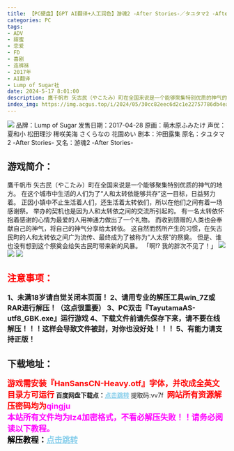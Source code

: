 ```yaml
---
title: 【PC硬盘】【GPT AI翻译+人工润色】游魂2 -After Stories-／タユタマ2 -After Stories- V1.03
categories: PC
tags:
- ADV
- 甜蜜
- 恋爱
- FD
- 喜剧
- 连裤袜
- 2017年
- AI翻译
- Lump of Sugar社
date: 2024-5-17 8:01:00
description: 鷹千帆市 矢古民（やこたみ）町在全国来说是一个能够聚集特别优质的神气的地方。在这个城市中生活的人们为了“人和太转依能够共存”这一目标，日益努力着。正因小镇中不止生活着人们，还生活着太转依们，所以在他们之间有着一场感谢祭。举办的契机也是因为人和太转依之间的交流所引起的。有一名太转依怀抱着感谢的心情为最爱的人用神通力做出了一个礼物。
index_img: https://img.acgus.top/i/2024/05/30cc82eec6d2c1e22757786db4ea8791.webp
---
```

![](https://img.acgus.top/i/2024/05/30cc82eec6d2c1e22757786db4ea8791.webp)
品牌：Lump of Sugar
发售日期：2017-04-28
原画：萌木原ふみたけ
声优：夏和小 松田理沙 稀咲美海 さくらなの 花園めい
剧本：沖田露集
原名：タユタマ2 -After Stories-
又名：游魂2 -After Stories-

## 游戏简介：
鷹千帆市 矢古民（やこたみ）町在全国来说是一个能够聚集特别优质的神气的地方。
在这个城市中生活的人们为了“人和太转依能够共存”这一目标，日益努力着。
正因小镇中不止生活着人们，还生活着太转依们，所以在他们之间有着一场感谢祭。
举办的契机也是因为人和太转依之间的交流所引起的。
有一名太转依怀抱着感谢的心情为最爱的人用神通力做出了一个礼物。
而收到馈赠的人类也会奉献自己的神气，将自己的神气分享给太转依。
这自然而然所产生的习惯，在矢古民町的人和太转依之间广为流传、最终成为了被称为“人太祭”的祭奠。
但是、谁也没有想到这个祭奠会给矢古民町带来新的风暴。
「啊!? 我的胖次不见了！」
![](https://img.acgus.top/i/2024/05/f066f96cbe9bfb2c62e53e95761a1a58.webp)
![](https://img.acgus.top/i/2024/05/252eeba10d2b27243386255c9312d4ec.webp)
![](https://img.acgus.top/i/2024/05/f5c49157ea2decf2b3c819ef7e6cfd88.webp)






## <font color=#FF0000 >注意事项：</font>
<font size=3><b>1、未满18岁请自觉关闭本页面！
2、请用专业的解压工具win_7Z或RAR进行解压！（这点很重要）
3、PC双击『TayutamaAS-utf8_GBK.exe』运行游戏
4、下载文件前请先保存下来，请不要在线解压！！！这样会导致文件被封，对你也没好处！！！
5、有能力请支持正版！</b></font>

## 下载地址：
<font color=#FF0000 size=4>**游戏需安装『HanSansCN-Heavy.otf』字体，并改成全英文目录方可运行**</font>
<b>百度网盘下载点：</b><a href="https://pan.baidu.com/s/1_YorTzncksn20eeTz7fQCg?pwd=vv7f" style="color: #87CEEB;"><b>点击跳转</b></a> 提取码:vv7f
<a style="padding: 0" href="https://post.qingju.org/AD/"><img style="max-width:100%" src="https://img.acgus.top/i/2024/07/478f689b8021d8d499ab43d21acf137a.gif" alt=""></a>
<b><font color=#FF0000 size=4>网站所有资源解压密码均为</b></font><b><font color=#FF00FF size=4>qingju</font><font color=#FF0000 ></font></b><br><b><font color=#FF00FF size=4>本站所有文件均为lz4加密格式，不看必解压失败！！请务必阅读以下教程。</b></font><br><b><font color=#000 size=4>解压教程：</b><a href="https://post.qingju.org/tutorial/000/" style="color: #87CEEB;"><b>点击跳转</b></a>
